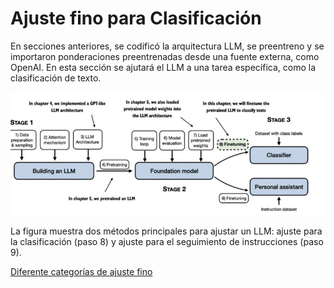 # Ajuste fino para Clasificación

En secciones anteriores, se codificó la arquitectura LLM, se preentreno y se importaron ponderaciones preentrenadas desde una fuente externa, como OpenAI. En esta sección se ajutará el LLM a una tarea específica, como la clasificación de texto.

![Texto alternativo](./imgs/6.1.png)

La figura muestra dos métodos principales para ajustar un LLM: ajuste para la clasificación (paso 8) y ajuste para el seguimiento de instrucciones (paso 9). 

[Diferente categorías de ajuste fino](./1_categorias_ajuste_fino.md)